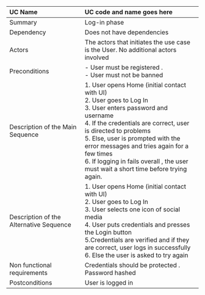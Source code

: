 | UC Name	  | UC code and name goes here |
| :---        |    :----   |
| Summary      | Log-in phase      |
| Dependency   | Does not have dependencies   |
| Actors   | The actors that initiates the use case is the User. No additional actors involved        |
| Preconditions   | - User must be registered .<br> - User must not be banned        |
| Description of the Main Sequence   | 1. User opens Home (initial contact with UI)  <br>  2.	User goes to Log In <br> 3.	User enters password and username   <br>4. If the credentials are correct, user is directed to problems  <br> 5. Else, user is prompted with the error messages and tries again for a few times  <br> 6. If logging in fails overall , the user must wait a short time before trying again.     |
| Description of the Alternative Sequence   | 1. User opens Home (initial contact with UI)  <br>  2.	User goes to Log In <br> 3. User selects one icon of social media <br> 4. User puts credentials and presses the Login button <br>5.Credentials are verified and if they are correct, user logs in successfully <br> 6. Else the user is asked to try again  |
| Non functional requirements   | Credentials should be protected . <br> Password hashed      |
| Postconditions   | User is logged in |
